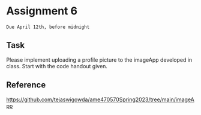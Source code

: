# Assignment 6
`Due April 12th, before midnight`

## Task
Please implement uploading a profile picture to the imageApp developed in class. Start with the code handout given.

## Reference

https://github.com/tejaswigowda/ame470570Spring2023/tree/main/imageApp
